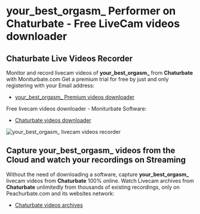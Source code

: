 # your_best_orgasm_ Performer on Chaturbate - Free LiveCam videos downloader

## Chaturbate Live Videos Recorder

Monitor and record livecam videos of **your_best_orgasm_** from **Chaturbate** with Moniturbate.com
Get a premium trial for free by just and only registering with your Email address:
* [your_best_orgasm_ Premium videos downloader](https://moniturbate.com/request-demo-licence-key.html)

Free livecam videos downloader - Moniturbate Software:
* [Chaturbate videos downloader](https://moniturbate.com/moniturbate-download-software.html)

![your_best_orgasm_ livecam videos recorder](https://peachurnet.com/templates/moniturbate-software.png)


## Capture your_best_orgasm_ videos from the Cloud and watch your recordings on Streaming

Without the need of downloading a software, capture **your_best_orgasm_** livecam videos from **Chaturbate** 100% online.
Watch Livecam archives from **Chaturbate** unlimitedly from thousands of existing recordings, only on Peachurbate.com and its websites network:
* [Chaturbate videos archives](https://peachurnet.com/)